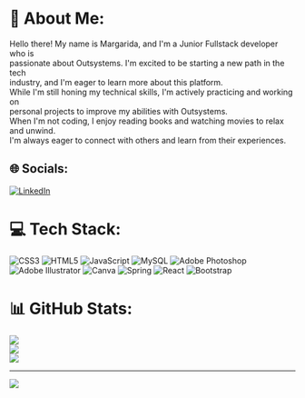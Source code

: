 # 💫 About Me:
Hello there! My name is Margarida, and I'm a Junior Fullstack developer who is <br>passionate about Outsystems. I'm excited to be starting a new path in the tech <br>industry, and I'm eager to learn more about this platform.<br>While I'm still honing my technical skills, I'm actively practicing and working on <br>personal projects to improve my abilities with Outsystems. <br>When I'm not coding, I enjoy reading books and watching movies to relax and unwind. <br>I'm always eager to connect with others and learn from their experiences. 


## 🌐 Socials:
[![LinkedIn](https://img.shields.io/badge/LinkedIn-%230077B5.svg?logo=linkedin&logoColor=white)](https://linkedin.com/in/https://www.linkedin.com/in/ana-margarida-almostdev/) 

# 💻 Tech Stack:
![CSS3](https://img.shields.io/badge/css3-%231572B6.svg?style=plastic&logo=css3&logoColor=white) ![HTML5](https://img.shields.io/badge/html5-%23E34F26.svg?style=plastic&logo=html5&logoColor=white) ![JavaScript](https://img.shields.io/badge/javascript-%23323330.svg?style=plastic&logo=javascript&logoColor=%23F7DF1E) ![MySQL](https://img.shields.io/badge/mysql-%2300f.svg?style=plastic&logo=mysql&logoColor=white) ![Adobe Photoshop](https://img.shields.io/badge/adobephotoshop-%2331A8FF.svg?style=plastic&logo=adobephotoshop&logoColor=white) ![Adobe Illustrator](https://img.shields.io/badge/adobeillustrator-%23FF9A00.svg?style=plastic&logo=adobeillustrator&logoColor=white) ![Canva](https://img.shields.io/badge/Canva-%2300C4CC.svg?style=plastic&logo=Canva&logoColor=white) ![Spring](https://img.shields.io/badge/spring-%236DB33F.svg?style=plastic&logo=spring&logoColor=white) ![React](https://img.shields.io/badge/react-%2320232a.svg?style=plastic&logo=react&logoColor=%2361DAFB) ![Bootstrap](https://img.shields.io/badge/bootstrap-%23563D7C.svg?style=plastic&logo=bootstrap&logoColor=white)
# 📊 GitHub Stats:
![](https://github-readme-stats.vercel.app/api?username=MagsAlmeida&theme=dracula&hide_border=false&include_all_commits=false&count_private=false)<br/>
![](https://github-readme-streak-stats.herokuapp.com/?user=MagsAlmeida&theme=dracula&hide_border=false)<br/>
![](https://github-readme-stats.vercel.app/api/top-langs/?username=MagsAlmeida&theme=dracula&hide_border=false&include_all_commits=false&count_private=false&layout=compact)

---
[![](https://visitcount.itsvg.in/api?id=MagsAlmeida&icon=0&color=4)](https://visitcount.itsvg.in)

<!-- Proudly created with GPRM ( https://gprm.itsvg.in ) -->